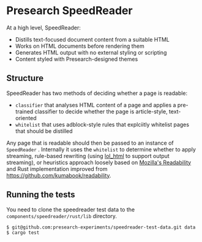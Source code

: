 # Presearch SpeedReader

At a high level, SpeedReader:

* Distills text-focused document content from a suitable HTML
* Works on HTML documents before rendering them
* Generates HTML output with no external styling or scripting
* Content styled with Presearch-designed themes

## Structure

SpeedReader has two methods of deciding whether a page is readable:

* `classifier` that analyses HTML content of a page and applies a pre-trained
  classifier to decide whether the page is article-style, text-oriented
* `whitelist` that uses adblock-style rules that explciitly whitelist pages that
  should be distilled

Any page that is readable should then be passed to an instance of `SpeedReader`
. Internally it uses the `whitelist` to determine whether to apply streaming,
rule-based rewriting (using [lol_html](https://github.com/cloudflare/lol-html)
to support output streaming), or heuristics approach loosely based on [Mozilla's
Readability](https://github.com/mozilla/readability) and Rust implementation
improved from https://github.com/kumabook/readability.

## Running the tests

You need to clone the speedreader test data to the
`components/speedreader/rust/lib` directory.

```
$ git@github.com:presearch-experiments/speedreader-test-data.git data
$ cargo test
```
